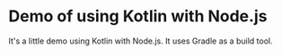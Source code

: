 # Demo of using  Kotlin with Node.js
It's a little demo using Kotlin with Node.js. It uses Gradle as a build tool.




